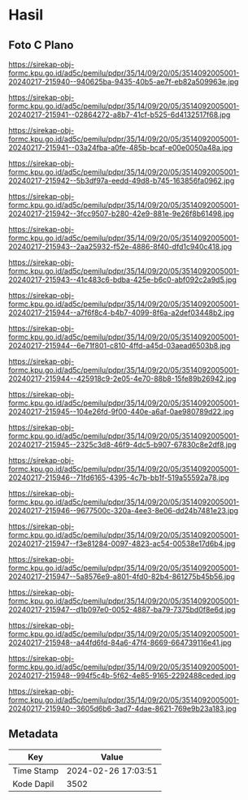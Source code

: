 # Hasil

## Foto C Plano

https://sirekap-obj-formc.kpu.go.id/ad5c/pemilu/pdpr/35/14/09/20/05/3514092005001-20240217-215940--940625ba-9435-40b5-ae7f-eb82a509963e.jpg

https://sirekap-obj-formc.kpu.go.id/ad5c/pemilu/pdpr/35/14/09/20/05/3514092005001-20240217-215941--02864272-a8b7-41cf-b525-6d4132517f68.jpg

https://sirekap-obj-formc.kpu.go.id/ad5c/pemilu/pdpr/35/14/09/20/05/3514092005001-20240217-215941--03a24fba-a0fe-485b-bcaf-e00e0050a48a.jpg

https://sirekap-obj-formc.kpu.go.id/ad5c/pemilu/pdpr/35/14/09/20/05/3514092005001-20240217-215942--5b3df97a-eedd-49d8-b745-163856fa0962.jpg

https://sirekap-obj-formc.kpu.go.id/ad5c/pemilu/pdpr/35/14/09/20/05/3514092005001-20240217-215942--3fcc9507-b280-42e9-881e-9e26f8b61498.jpg

https://sirekap-obj-formc.kpu.go.id/ad5c/pemilu/pdpr/35/14/09/20/05/3514092005001-20240217-215943--2aa25932-f52e-4886-8f40-dfd1c940c418.jpg

https://sirekap-obj-formc.kpu.go.id/ad5c/pemilu/pdpr/35/14/09/20/05/3514092005001-20240217-215943--41c483c6-bdba-425e-b6c0-abf092c2a9d5.jpg

https://sirekap-obj-formc.kpu.go.id/ad5c/pemilu/pdpr/35/14/09/20/05/3514092005001-20240217-215944--a7f6f8c4-b4b7-4099-8f6a-a2def03448b2.jpg

https://sirekap-obj-formc.kpu.go.id/ad5c/pemilu/pdpr/35/14/09/20/05/3514092005001-20240217-215944--6e71f801-c810-4ffd-a45d-03aead6503b8.jpg

https://sirekap-obj-formc.kpu.go.id/ad5c/pemilu/pdpr/35/14/09/20/05/3514092005001-20240217-215944--425918c9-2e05-4e70-88b8-15fe89b26942.jpg

https://sirekap-obj-formc.kpu.go.id/ad5c/pemilu/pdpr/35/14/09/20/05/3514092005001-20240217-215945--104e26fd-9f00-440e-a6af-0ae980789d22.jpg

https://sirekap-obj-formc.kpu.go.id/ad5c/pemilu/pdpr/35/14/09/20/05/3514092005001-20240217-215945--2325c3d8-46f9-4dc5-b907-67830c8e2df8.jpg

https://sirekap-obj-formc.kpu.go.id/ad5c/pemilu/pdpr/35/14/09/20/05/3514092005001-20240217-215946--71fd6165-4395-4c7b-bb1f-519a55592a78.jpg

https://sirekap-obj-formc.kpu.go.id/ad5c/pemilu/pdpr/35/14/09/20/05/3514092005001-20240217-215946--9677500c-320a-4ee3-8e06-dd24b7481e23.jpg

https://sirekap-obj-formc.kpu.go.id/ad5c/pemilu/pdpr/35/14/09/20/05/3514092005001-20240217-215947--f3e81284-0097-4823-ac54-00538e17d6b4.jpg

https://sirekap-obj-formc.kpu.go.id/ad5c/pemilu/pdpr/35/14/09/20/05/3514092005001-20240217-215947--5a8576e9-a801-4fd0-82b4-861275b45b56.jpg

https://sirekap-obj-formc.kpu.go.id/ad5c/pemilu/pdpr/35/14/09/20/05/3514092005001-20240217-215947--d1b097e0-0052-4887-ba79-7375bd0f8e6d.jpg

https://sirekap-obj-formc.kpu.go.id/ad5c/pemilu/pdpr/35/14/09/20/05/3514092005001-20240217-215948--a44fd6fd-84a6-47f4-8669-664739116e41.jpg

https://sirekap-obj-formc.kpu.go.id/ad5c/pemilu/pdpr/35/14/09/20/05/3514092005001-20240217-215948--994f5c4b-5f62-4e85-9165-2292488ceded.jpg

https://sirekap-obj-formc.kpu.go.id/ad5c/pemilu/pdpr/35/14/09/20/05/3514092005001-20240217-215940--3605d6b6-3ad7-4dae-8621-769e9b23a183.jpg


## Metadata

| Key        | Value               |
| ---------- | ------------------- |
| Time Stamp | 2024-02-26 17:03:51 |
| Kode Dapil | 3502                |



